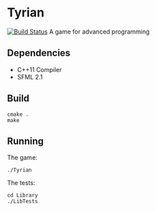 # Tyrian
[![Build Status](https://travis-ci.org/rubenvanassche/Tyrian.svg)](https://travis-ci.org/rubenvanassche/Tyrian)
A game for advanced programming

## Dependencies
- C++11 Compiler
- SFML 2.1

## Build
```
cmake .
make
```

## Running
The game:
```
./Tyrian
```
The tests:
```
cd Library
./LibTests
```
